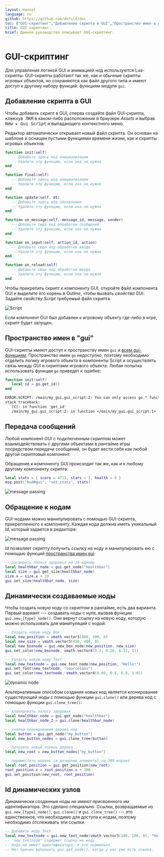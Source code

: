 ```yaml
---
layout: manual
language: ru
github: https://github.com/defold/doc
toc: ["GUI-скриптинг","Добавление скрипта в GUI","Пространство имен в gui","Передача сообщений","Обращение к нодам","Динамически создаваемые ноды","Id динамических узлов"]
title: GUI-скриптинг
brief: Данное руководство описывает GUI-скриптинг.
---
```


# GUI-скриптинг

Для управления логикой GUI и анимацией нод используются Lua-скрипты. GUI-скрипты работают так же, как и обычные скрипты игровых объектов, но сохраняются как файл другого типа и имеют доступ к другому набору функций: функциям модуля `gui`.

## Добавление скрипта в GUI

Чтобы добавить скрипт в GUI, сперва создайте файл GUI-скрипта, <kbd>кликнув ПКМ</kbd> в каком-либо расположении в браузере *Assets* и выбрав <kbd>New ▸ Gui Script</kbd> и выпадающего контекстного меню.

Редактор автоматически открывает новый файл скрипта. Он основан на шаблоне и оснащен пустыми функциями времени жизни, как и скрипты игровых объектов:

```lua
function init(self)
   -- Добавьте здесь код инициализации
   -- Удалите эту функцию, если она не нужна
end

function final(self)
   -- Добавьте здесь код инициализации
   -- Удалите эту функцию, если она не нужна
end

function update(self, dt)
   -- Добавьте здесь код обновления
   -- Удалите эту функцию, если она не нужна
end

function on_message(self, message_id, message, sender)
   -- Добавьте сюда код обработки сообщений
   -- Удалите эту функцию, если она не нужна
end

function on_input(self, action_id, action)
   -- Добавьте сюда код обработки ввода
   -- Удалите эту функцию, если она не нужна
end

function on_reload(self)
   -- Добавьте сюда код обработки ввода
   -- Удалите эту функцию, если она не нужна
end
```

Чтобы прикрепить скрипт к компоненту GUI, откройте файл компонента GUI и выделите его корень в *Outline*, чтобы вызвать *свойства* GUI. Задайте свойству *Script* требуемый файл скрипта.

![Script](/manuals/images/gui-script/set_script.png)

Если компонент GUI был добавлен к игровому объекту где-либо в игре, скрипт будет запущен.

## Пространство имен в "gui"

GUI-скрипты имеют доступ к пространству имен `gui` и [всем gui-функциям](/ref/gui). Пространство имен `go` недоступно, поэтому необходимо отделить логику игрового объекта в компоненты Script и осуществлять связь между GUI и скриптами игрового объекта. Любая попытка использовать функции `go` приведет к ошибке:

```lua
function init(self)
   local id = go.get_id()
end
```

```txt
ERROR:SCRIPT: /main/my_gui.gui_script:2: You can only access go.* functions and values from a script instance (.script file)
stack traceback:
   [C]: in function 'get_id'
   /main/my_gui.gui_script:2: in function </main/my_gui.gui_script:1>
```

## Передача сообщений

Любой компонент GUI с подключенным скриптом может взаимодействовать с другими объектами в рантайме игры посредством передачи сообщений, он будет вести себя как любой другой скриптовый компонент.

Обращение к компоненту GUI происходит так же, как и к любому другому компоненту скрипта:

```lua
local stats = { score = 4711, stars = 3, health = 6 }
msg.post("hud#gui", "set_stats", stats)
```

![message passing](/manuals/images/gui-script/message_passing.png)

## Обращение к нодам

GUI-нодами можно манипулировать с помощью GUI-скрипта, прикрепленного к компоненту. Каждая нода должна иметь уникальный *Id*, который задается в редакторе:

![message passing](/manuals/images/gui-script/node_id.png)

*Id* позволяет скрипту получить ссылку на ноду и манипулировать ею с помощью функций [пространства имен gui](/ref/gui):

```lua
-- расширить полосу здоровья на 10 единиц
local healthbar_node = gui.get_node("healthbar")
local size = gui.get_size(healthbar_node)
size.x = size.x + 10
gui.set_size(healthbar_node, size)
```

## Динамически создаваемые ноды

Чтобы создать новую ноду со скриптом в рантайме, есть два варианта. Первый вариант --- создавать ноды с нуля, вызвав функции `gui.new_[type]_node()`. Они вернут ссылку на новую ноду, которую можно использовать для манипуляций с нодой:

```lua
-- Создать новую ноду Box
local new_position = vmath.vector3(400, 300, 0)
local new_size = vmath.vector3(450, 400, 0)
local new_boxnode = gui.new_box_node(new_position, new_size)
gui.set_color(new_boxnode, vmath.vector4(0.2, 0.26, 0.32, 1))

-- Создать новую ноду Text
local new_textnode = gui.new_text_node(new_position, "Hello!")
gui.set_font(new_textnode, "sourcesans")
gui.set_color(new_textnode, vmath.vector4(0.69, 0.6, 0.8, 1.0))
```

![dynamic node](/manuals/images/gui-script/dynamic_nodes.png)

Альтернативным способом создания новых нод является клонирование существующей ноды с помощью функции `gui.clone()` или дерева нод с помощью функции `gui.clone_tree()`:

```lua
-- клонировать полосу здоровья
local healthbar_node = gui.get_node("healthbar")
local healthbar_node_2 = gui.clone(healthbar_node)

-- кнопка клонирования дерева нод
local button = gui.get_node("my_button")
local new_button_nodes = gui.clone_tree(button)

-- получить новый корень дерева
local new_root = new_button_nodes["my_button"]

-- переместить корень (и дочерние элементы) на 300 вправо
local root_position = gui.get_position(new_root)
root_position.x = root_position.x + 300
gui.set_position(new_root, root_position)
```

## Id динамических узлов

Динамически созданные ноды не имеют присвоенного им идентификатора. Это сделано специально. Ссылки, возвращаемые из `gui.new_[type]_node()`, `gui.clone()` и `gui.clone_tree()` --- это единственное, что необходимо для доступа к нодам, поэтому необходимо отслеживать эти ссылки.

```lua
-- Добавить ноду Text
local new_textnode = gui.new_text_node(vmath.vector3(100, 100, 0), "Hello!")
-- "new_textnode" содержит ссылку на ноду.
-- Нода не имеет идентификатора, и это нормально.
-- Нет причин выполнять gui.get_node(), когда у нас уже есть ссылка.
```

